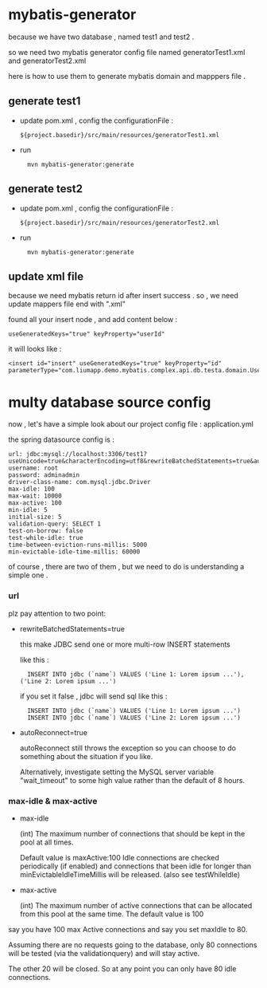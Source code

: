 # mybatis-generator

because we have two database , named test1 and test2 . 

so we need two mybatis generator config file named generatorTest1.xml and generatorTest2.xml

here is how to use them to generate mybatis domain and mapppers file .
 
## generate test1 

* update pom.xml , config the configurationFile :

      ${project.basedir}/src/main/resources/generatorTest1.xml
      
* run 

        mvn mybatis-generator:generate      

## generate test2

* update pom.xml , config the configurationFile :

      ${project.basedir}/src/main/resources/generatorTest2.xml
      
* run 

        mvn mybatis-generator:generate      

## update xml file 

because we need mybatis return id after insert success . so , we need update mappers file end with ".xml"

found all your insert node , and add content below :

    useGeneratedKeys="true" keyProperty="userId"
  
it will looks like : 

    <insert id="insert" useGeneratedKeys="true" keyProperty="id" parameterType="com.liumapp.demo.mybatis.complex.api.db.testa.domain.User">    
    
    
# multy database source config

now , let's have a simple look about our project config file : application.yml

the spring datasource config is :

    url: jdbc:mysql://localhost:3306/test1?useUnicode=true&characterEncoding=utf8&rewriteBatchedStatements=true&autoReconnect=true
    username: root
    password: adminadmin
    driver-class-name: com.mysql.jdbc.Driver
    max-idle: 100
    max-wait: 10000
    max-active: 100
    min-idle: 5
    initial-size: 5
    validation-query: SELECT 1
    test-on-borrow: false
    test-while-idle: true
    time-between-eviction-runs-millis: 5000
    min-evictable-idle-time-millis: 60000

of course , there are two of them , but we need to do is understanding a simple one .  

### url

plz pay attention to two point: 

* rewriteBatchedStatements=true 

   this make JDBC send one or more multi-row INSERT statements
   
   like this :
   
        INSERT INTO jdbc (`name`) VALUES ('Line 1: Lorem ipsum ...'),('Line 2: Lorem ipsum ...')

    if you set it false , jdbc will send sql like this : 
    
        INSERT INTO jdbc (`name`) VALUES ('Line 1: Lorem ipsum ...')
        INSERT INTO jdbc (`name`) VALUES ('Line 2: Lorem ipsum ...')

* autoReconnect=true
   
    autoReconnect still throws the exception so you can choose to do something about the situation if you like.    
    
    Alternatively, investigate setting the MySQL server variable "wait_timeout" to some high value rather than the default of 8 hours.
    
### max-idle & max-active

* max-idle

    (int) The maximum number of connections that should be kept in the pool at all times.
     
    Default value is maxActive:100 Idle connections are checked periodically (if enabled) and connections that been idle for longer than minEvictableIdleTimeMillis will be released. (also see testWhileIdle)

* max-active

    (int) The maximum number of active connections that can be allocated from this pool at the same time. The default value is 100

say you have 100 max Active connections and say you set maxIdle to 80.
 
Assuming there are no requests going to the database, only 80 connections will be tested (via the validationquery) and will stay active. 

The other 20 will be closed. So at any point you can only have 80 idle connections.





    